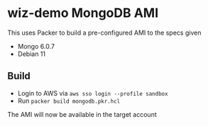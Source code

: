 # wiz-demo MongoDB AMI
This uses Packer to build a pre-configured AMI to the specs given

- Mongo 6.0.7
- Debian 11

## Build
- Login to AWS via `aws sso login --profile sandbox`
- Run `packer build mongodb.pkr.hcl`

The AMI will now be available in the target account